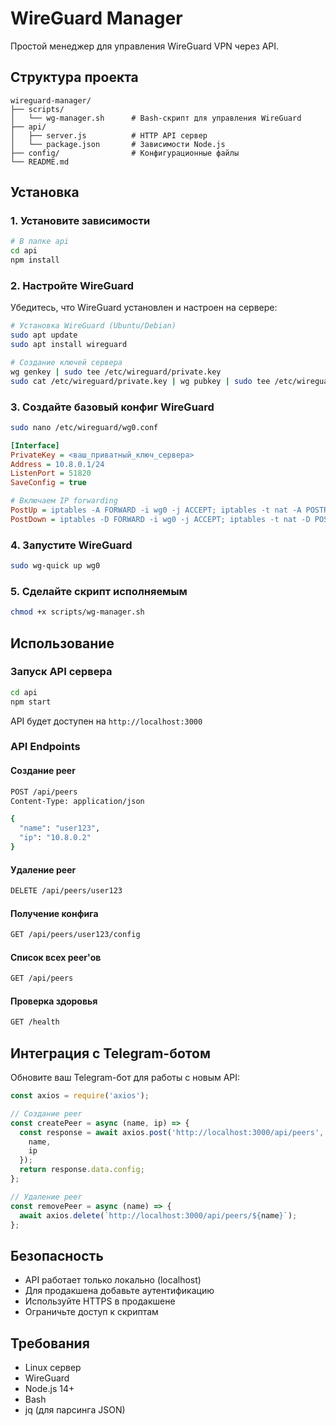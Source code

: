 # WireGuard Manager

Простой менеджер для управления WireGuard VPN через API.

## Структура проекта

```
wireguard-manager/
├── scripts/
│   └── wg-manager.sh      # Bash-скрипт для управления WireGuard
├── api/
│   ├── server.js          # HTTP API сервер
│   └── package.json       # Зависимости Node.js
├── config/                # Конфигурационные файлы
└── README.md
```

## Установка

### 1. Установите зависимости

```bash
# В папке api
cd api
npm install
```

### 2. Настройте WireGuard

Убедитесь, что WireGuard установлен и настроен на сервере:

```bash
# Установка WireGuard (Ubuntu/Debian)
sudo apt update
sudo apt install wireguard

# Создание ключей сервера
wg genkey | sudo tee /etc/wireguard/private.key
sudo cat /etc/wireguard/private.key | wg pubkey | sudo tee /etc/wireguard/public.key
```

### 3. Создайте базовый конфиг WireGuard

```bash
sudo nano /etc/wireguard/wg0.conf
```

```ini
[Interface]
PrivateKey = <ваш_приватный_ключ_сервера>
Address = 10.8.0.1/24
ListenPort = 51820
SaveConfig = true

# Включаем IP forwarding
PostUp = iptables -A FORWARD -i wg0 -j ACCEPT; iptables -t nat -A POSTROUTING -o eth0 -j MASQUERADE
PostDown = iptables -D FORWARD -i wg0 -j ACCEPT; iptables -t nat -D POSTROUTING -o eth0 -j MASQUERADE
```

### 4. Запустите WireGuard

```bash
sudo wg-quick up wg0
```

### 5. Сделайте скрипт исполняемым

```bash
chmod +x scripts/wg-manager.sh
```

## Использование

### Запуск API сервера

```bash
cd api
npm start
```

API будет доступен на `http://localhost:3000`

### API Endpoints

#### Создание peer
```bash
POST /api/peers
Content-Type: application/json

{
  "name": "user123",
  "ip": "10.8.0.2"
}
```

#### Удаление peer
```bash
DELETE /api/peers/user123
```

#### Получение конфига
```bash
GET /api/peers/user123/config
```

#### Список всех peer'ов
```bash
GET /api/peers
```

#### Проверка здоровья
```bash
GET /health
```

## Интеграция с Telegram-ботом

Обновите ваш Telegram-бот для работы с новым API:

```javascript
const axios = require('axios');

// Создание peer
const createPeer = async (name, ip) => {
  const response = await axios.post('http://localhost:3000/api/peers', {
    name,
    ip
  });
  return response.data.config;
};

// Удаление peer
const removePeer = async (name) => {
  await axios.delete(`http://localhost:3000/api/peers/${name}`);
};
```

## Безопасность

- API работает только локально (localhost)
- Для продакшена добавьте аутентификацию
- Используйте HTTPS в продакшене
- Ограничьте доступ к скриптам

## Требования

- Linux сервер
- WireGuard
- Node.js 14+
- Bash
- jq (для парсинга JSON) 